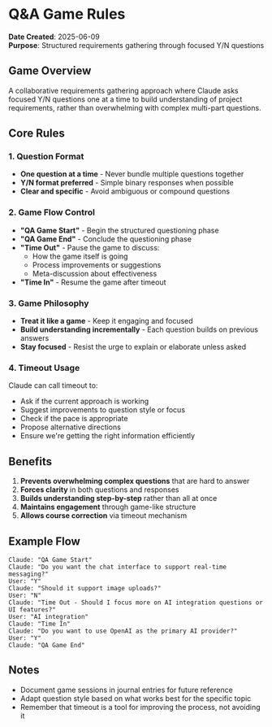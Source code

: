 # Q&A Game Rules

**Date Created**: 2025-06-09  
**Purpose**: Structured requirements gathering through focused Y/N questions

## Game Overview

A collaborative requirements gathering approach where Claude asks focused Y/N questions one at a time to build understanding of project requirements, rather than overwhelming with complex multi-part questions.

## Core Rules

### 1. Question Format
- **One question at a time** - Never bundle multiple questions together
- **Y/N format preferred** - Simple binary responses when possible
- **Clear and specific** - Avoid ambiguous or compound questions

### 2. Game Flow Control
- **"QA Game Start"** - Begin the structured questioning phase
- **"QA Game End"** - Conclude the questioning phase
- **"Time Out"** - Pause the game to discuss:
  - How the game itself is going
  - Process improvements or suggestions
  - Meta-discussion about effectiveness
- **"Time In"** - Resume the game after timeout

### 3. Game Philosophy
- **Treat it like a game** - Keep it engaging and focused
- **Build understanding incrementally** - Each question builds on previous answers
- **Stay focused** - Resist the urge to explain or elaborate unless asked

### 4. Timeout Usage
Claude can call timeout to:
- Ask if the current approach is working
- Suggest improvements to question style or focus
- Check if the pace is appropriate
- Propose alternative directions
- Ensure we're getting the right information efficiently

## Benefits

1. **Prevents overwhelming complex questions** that are hard to answer
2. **Forces clarity** in both questions and responses  
3. **Builds understanding step-by-step** rather than all at once
4. **Maintains engagement** through game-like structure
5. **Allows course correction** via timeout mechanism

## Example Flow

```
Claude: "QA Game Start"
Claude: "Do you want the chat interface to support real-time messaging?"
User: "Y"
Claude: "Should it support image uploads?"
User: "N"
Claude: "Time Out - Should I focus more on AI integration questions or UI features?"
User: "AI integration"
Claude: "Time In"
Claude: "Do you want to use OpenAI as the primary AI provider?"
User: "Y"
Claude: "QA Game End"
```

## Notes

- Document game sessions in journal entries for future reference
- Adapt question style based on what works best for the specific topic
- Remember that timeout is a tool for improving the process, not avoiding it